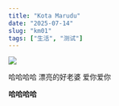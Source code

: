 ```yaml
---
title: "Kota Marudu"
date: "2025-07-14"
slug: "km01"
tags: ["生活", "测试"]
---
```

![](https://prod-files-secure.s3.us-west-2.amazonaws.com/112d0858-5090-4d34-a606-b75eb8d65fd2/c7b45876-473c-4fb6-85d3-cb84a84bfc51/1000201235.jpg?X-Amz-Algorithm=AWS4-HMAC-SHA256&X-Amz-Content-Sha256=UNSIGNED-PAYLOAD&X-Amz-Credential=ASIAZI2LB4665UF4K5IV%2F20250724%2Fus-west-2%2Fs3%2Faws4_request&X-Amz-Date=20250724T234634Z&X-Amz-Expires=3600&X-Amz-Security-Token=IQoJb3JpZ2luX2VjEA8aCXVzLXdlc3QtMiJIMEYCIQDxm%2BfMZjjZTNCaUzZnPgjAlneegEwdx4%2F6McIwE1mG1QIhAK7hS7WRgHuDb8tVspiYSoQj7%2BLlsonpZHyoXj65Ha1eKv8DCDgQABoMNjM3NDIzMTgzODA1IgyDtpL7Lt%2B3Oo8j7M8q3AP7IiLtcE8pxJoeYFP%2F3qNopS%2BFMp%2FWlCE8sglfguUMN1mMCOTx1BFX1y1Lg6ZHREoWQaui4SqaYDAJZiobnNnL317wHs927MuAEaogm4%2F9pifR90p%2Bo88UIW%2BhXxz7osHE%2BHu5zDblYDLlEVux0BafokfA%2FjS3fciozZlIPIFsU3J1gh2Ifl5wj9soF2dUR%2F1vGvI8PisIr90VCrjUdbEtH0ztUV%2B3E46H4ahLX%2FNys0759q6FtZ%2F%2BzNTUvSUBvf6V6%2BNnNUZBBd5hJCk0lr7bvfyaqM%2BVFl0ETFrvBqKs3RZFnuzwDUL3NenJXyJ6TQlj7I7QNkV7v3dyakWnX51bUtHFF2luS%2FXNManMiqq0evKI6YjMwJVnaFCAMCdrPv7EtVetVvHCJkKdLWVHJhMEfWK8xDoYy4d8XXiEXw%2Fj3oaVc1YMalHupcTvnLHgDfGlpVa0m1Xlc3WbumoYEXNjVrbaRIhJ%2FRIjQFg2eGIq8ObVYA0DM03BmvXxtXvcwXP%2Fl%2FisSIMOO9o7douNCOvE%2F5FWcvVe8umnY3IoBApcM2%2FXXBpxK%2BR2RVSurUXUo3CIRhydNB3gTgPpZwkDb8d6DH9DYJlMhG5FP%2Bff8D7IxrIvZK9hi2x7uz8OPTCK74rEBjqkAV0BNlCcjAghrPaJ4qVaNb4JaleItBXnuzpgJUtf504dldPLOXdud8PB7vMQ8CGSDuZQBSrYb5MkEsWQO0GhY%2FilB%2FawSklmq8rXjU%2FewKXmtc%2BcKKE2DkQi7vTMGzmo3wpxwFk87oGokJdr4FJJn8A5qvqOPuMfdJgCk64hsBxJ6Egt0uu8FbJFSWR%2FIEXZynLAmnfJNEBdaY%2BrrM3pNJCmNZgF&X-Amz-Signature=08c6b2c943d73ed4ead36a25d764f891bc1d676c58701cad8a071d0477edf89d&X-Amz-SignedHeaders=host&x-amz-checksum-mode=ENABLED&x-id=GetObject)


哈哈哈哈  漂亮的好老婆  爱你爱你


**哈哈哈哈**

